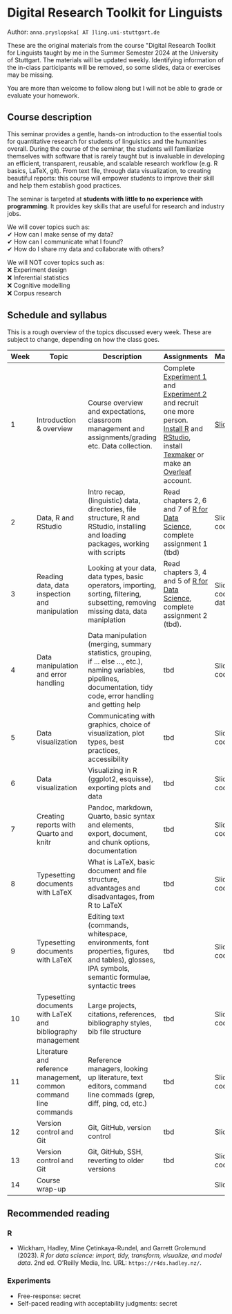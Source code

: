 # Digital Research Toolkit for Linguists

Author: `anna.pryslopska[ AT ]ling.uni-stuttgart.de`

These are the original materials from the course "Digital Research Toolkit for Linguists taught by me in the Summer Semester 2024 at the University of Stuttgart.
The materials will be updated weekly. Identifying information of the in-class participants will be removed, so some slides, data or exercises may be missing.

You are more than welcome to follow along but I will not be able to grade or evaluate your homework.

## Course description

This seminar provides a gentle, hands-on introduction to the essential tools for quantitative research for students of linguistics and the humanities overall. During the course of the seminar, the students will familiarize themselves with software that is rarely taught but is invaluable in developing an efficient, transparent, reusable, and scalable research workflow (e.g. R basics, LaTeX, git). From text file, through data visualization, to creating beautiful reports: this course will empower students to improve their skill and help them establish good practices.

The seminar is targeted at **students with little to no experience with programming**. It provides key skills that are useful for research and industry jobs.

We will cover topics such as:  
✔ How can I make sense of my data?  
✔ How can I communicate what I found?  
✔ How do I share my data and collaborate with others?  

We will NOT cover topics such as:  
❌ Experiment design  
❌ Inferential statistics  
❌ Cognitive modelling  
❌ Corpus research  

## Schedule and syllabus

This is a rough overview of the topics discussed every week. These are subject to change, depending on how the class goes.

| Week | Topic | Description | Assignments | Materials |
| ---- | ----- | ----------- | ----------- | --------- |
| 1    | Introduction & overview | Course overview and expectations, classroom management and assignments/grading etc. Data collection. | Complete [Experiment 1](https://farm.pcibex.net/p/glQRwV/) and [Experiment 2](https://farm.pcibex.net/p/ceZUkj/) and recruit one more person. [Install R](https://www.r-project.org/) and [RStudio](https://posit.co/download/rstudio-desktop/), install [Texmaker](https://www.xm1math.net/texmaker/) or make an [Overleaf](https://www.overleaf.com/) account. | [Slides](https://github.com/a-nap/DRTfL2024/blob/1e3ac235f6957eaaebf8a19f1889d0b6a6f79fb7/Week%201/week1handout.pdf) |
| 2    | Data, R and RStudio | Intro recap, (linguistic) data, directories, file structure, R and RStudio, installing and loading packages, working with scripts | Read chapters 2, 6 and 7 of [R for Data Science](https://r4ds.hadley.nz/), complete assignment 1 (tbd) | Slides, code |
| 3    | Reading data, data inspection and manipulation | Looking at your data, data types, basic operators, importing, sorting, filtering, subsetting, removing missing data, data maniplation | Read chapters 3, 4 and 5 of [R for Data Science](https://r4ds.hadley.nz/), complete assignment 2 (tbd). | Slides, code, data |
| 4    | Data manipulation and error handling | Data manipulation (merging, summary statistics, grouping, if ... else ..., etc.), naming variables, pipelines, documentation, tidy code, error handling and getting help | tbd | Slides, code |
| 5    | Data visualization | Communicating with graphics, choice of visualization, plot types, best practices, accessibility | tbd | Slides, code |
| 6    | Data visualization | Visualizing in R (ggplot2, esquisse), exporting plots and data | tbd | Slides, code |
| 7    | Creating reports with Quarto and knitr | Pandoc, markdown, Quarto, basic syntax and elements, export, document, and chunk options, documentation | tbd | Slides, code |
| 8    | Typesetting documents with LaTeX | What is LaTeX, basic document and file structure, advantages and disadvantages, from R to LaTeX | tbd | Slides, code |
| 9    | Typesetting documents with LaTeX | Editing text (commands, whitespace, environments, font properties, figures, and tables), glosses, IPA symbols, semantic formulae, syntactic trees | tbd | Slides, code |
| 10   | Typesetting documents with LaTeX and bibliography management | Large projects, citations, references, bibliography styles, bib file structure | tbd | Slides, code |
| 11   | Literature and reference management, common command line commands | Reference managers, looking up literature, text editors, command line commads (grep, diff, ping, cd, etc.) | tbd | Slides, code |
| 12   | Version control and Git | Git, GitHub, version control | tbd | Slides |
| 13   | Version control and Git | Git, GitHub, SSH, reverting to older versions | tbd | Slides, code |
| 14   | Course wrap-up | | | Slides |

## Recommended reading

### R

- Wickham, Hadley, Mine Çetinkaya-Rundel, and Garrett Grolemund (2023). *R for data science: import, tidy, transform, visualize, and model data*. 2nd ed. O’Reilly Media, Inc. URL: `https://r4ds.hadley.nz/`.

### Experiments

- Free-response: secret <!-- Erickson, Thomas D and Mark E Mattson (1981). “From words to meaning: A semantic illusion”. In: *Journal of Verbal Learning and Verbal Behavior* 20.5, pp. 540–551. DOI: 10.1016/s0022-5371(81)90165-1. -->
- Self-paced reading with acceptability judgments: secret <!-- Gibson, Edward, Leon Bergen, and Steven T Piantadosi (2013). “Rational integration of noisy evidence and prior semantic expectations in sentence interpretation”. In: *Proceedings of the National Academy of Sciences* 110.20, pp. 8051–8056. DOI: 10.1073/pnas.1216438110. -->